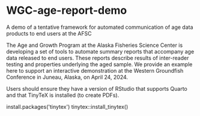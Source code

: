 # WGC-age-report-demo
A demo of a tentative framework for automated communication of age data products to end users at the AFSC


The Age and Growth Program at the Alaska Fisheries Science Center is developing a set of tools to automate summary reports that accompany age data released to end users. These reports describe results of inter-reader testing and properties underlying the aged sample. We provide an example here to support an interactive demonstration at the Western Groundfish Conference in Juneau, Alaska, on April 24, 2024.

Users should ensure they have a version of RStudio that supports Quarto and that TinyTeX is installed (to create PDFs).

install.packages('tinytex')
tinytex::install_tinytex()
